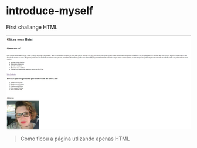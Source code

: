# introduce-myself
First challange HTML  

<img src="./DesafioUmHtml.jpg" alt="exemplo imagem">

> Como ficou a página utlizando apenas HTML



